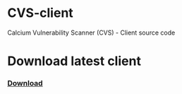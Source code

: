 # CVS-client
 Calcium Vulnerability Scanner (CVS) - Client source code
 
 <h1> Download latest client <h3> <a href="https://github.com/SariSultan/CVS-client/raw/master/cvs-client-1.1b.zip"> Download</a></h3></h1>
